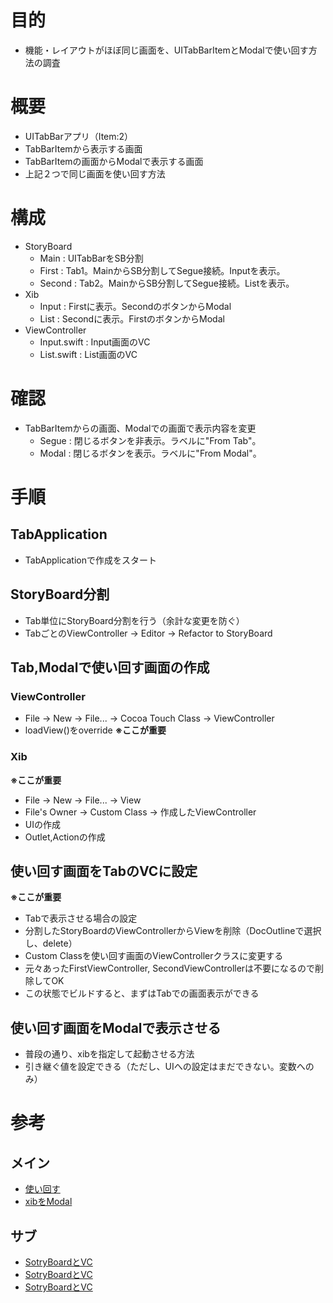 # 目的
- 機能・レイアウトがほぼ同じ画面を、UITabBarItemとModalで使い回す方法の調査


# 概要
- UITabBarアプリ（Item:2）
- TabBarItemから表示する画面
- TabBarItemの画面からModalで表示する画面
- 上記２つで同じ画面を使い回す方法


# 構成
- StoryBoard
  - Main : UITabBarをSB分割
  - First : Tab1。MainからSB分割してSegue接続。Inputを表示。
  - Second : Tab2。MainからSB分割してSegue接続。Listを表示。
- Xib
  - Input : Firstに表示。SecondのボタンからModal
  - List : Secondに表示。FirstのボタンからModal
- ViewController
  - Input.swift : Input画面のVC
  - List.swift : List画面のVC


# 確認
- TabBarItemからの画面、Modalでの画面で表示内容を変更
  - Segue : 閉じるボタンを非表示。ラベルに"From Tab"。
  - Modal : 閉じるボタンを表示。ラベルに"From Modal"。


# 手順
## TabApplication
- TabApplicationで作成をスタート

## StoryBoard分割
- Tab単位にStoryBoard分割を行う（余計な変更を防ぐ）
- TabごとのViewController -> Editor -> Refactor to StoryBoard

## Tab,Modalで使い回す画面の作成
### ViewController
- File -> New -> File... -> Cocoa Touch Class -> ViewController
- loadView()をoverride **※ここが重要**

### Xib
**※ここが重要**
- File -> New -> File... -> View
- File's Owner -> Custom Class -> 作成したViewController
- UIの作成
- Outlet,Actionの作成

## 使い回す画面をTabのVCに設定
**※ここが重要**
- Tabで表示させる場合の設定
- 分割したStoryBoardのViewControllerからViewを削除（DocOutlineで選択し、delete）
- Custom Classを使い回す画面のViewControllerクラスに変更する
- 元々あったFirstViewController, SecondViewControllerは不要になるので削除してOK
- この状態でビルドすると、まずはTabでの画面表示ができる

## 使い回す画面をModalで表示させる
- 普段の通り、xibを指定して起動させる方法
- 引き継ぐ値を設定できる（ただし、UIへの設定はまだできない。変数へのみ）


# 参考
## メイン
- [使い回す](http://techlife.cookpad.com/entry/2015/06/24/190546)
- [xibをModal](http://www.bokukoko.info/entry/2014/11/15/Swift_%E3%81%A7_xib_%E3%81%A7%E3%83%AC%E3%82%A4%E3%82%A2%E3%82%A6%E3%83%88%E3%81%95%E3%82%8C%E3%81%9F%E3%83%A2%E3%83%BC%E3%83%80%E3%83%AB%E3%82%92%E5%87%BA%E3%81%99)

## サブ
- [SotryBoardとVC](http://crossbridge-lab.hatenablog.com/entry/2015/12/14/073000)
- [SotryBoardとVC](http://qiita.com/midori004/items/4a67dc70af582aa91eec)
- [SotryBoardとVC](http://blog.sgr-ksmt.org/2016/05/05/storyboard_instantiatable/)
